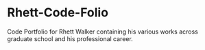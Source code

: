 # Rhett-Code-Folio
Code Portfolio for Rhett Walker containing his various works across graduate school and his professional career.
